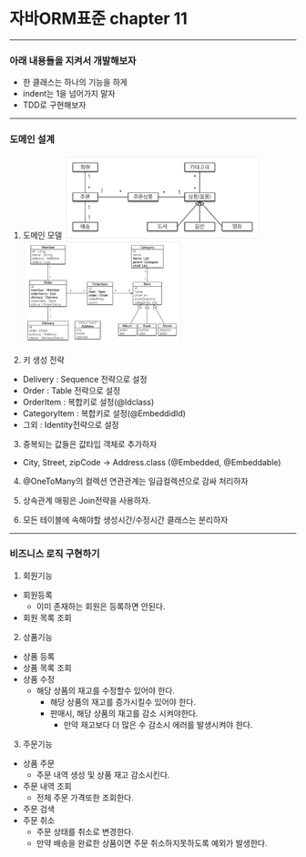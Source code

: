 # 자바ORM표준 chapter 11

---
### 아래 내용들을 지켜서 개발해보자
- 한 클래스는 하나의 기능을 하게
- indent는 1을 넘어가지 말자
- TDD로 구현해보자 

---
### 도메인 설계 
1. 도메인 모델
![img.png](readmeImg/picture_11_1.png)
![img.png](readmeImg/picture_11_3.png)


2. 키 생성 전략
- Delivery : Sequence 전략으로 설정
- Order : Table 전략으로 설정
- OrderItem : 복합키로 설정(@Idclass)
- CategoryItem : 복합키로 설정(@EmbeddidId)
- 그외 : Identity전략으로 설정

3. 중복되는 값들은 값타입 객체로 추가하자
- City, Street, zipCode -> Address.class (@Embedded, @Embeddable)

4. @OneToMany의 컬렉션 연관관계는 일급컬렉션으로 감싸 처리하자 

5. 상속관계 매핑은 Join전략을 사용하자.

6. 모든 테이블에 속해야할 생성시간/수정시간 클래스는 분리하자 

---
### 비즈니스 로직 구현하기 
1. 회원기능
- 회원등록
  - 이미 존재하는 회원은 등록하면 안된다.
- 회원 목록 조회

2. 상품기능 
- 상품 등록
- 상품 목록 조회 
- 상품 수정 
  - 해당 상품의 재고를 수정할수 있어야 한다. 
    - 해당 상품의 재고를 증가시킬수 있어야 한다. 
    - 판매시, 해당 상품의 재고를 감소 시켜야한다. 
      - 만약 재고보다 더 많은 수 감소시 에러를 발생시켜야 한다. 

3. 주문기능 
- 상품 주문
  - 주문 내역 생성 및 상품 재고 감소시킨다. 
- 주문 내역 조회 
  - 전체 주문 가격또한 조회한다.
- 주문 검색
- 주문 취소 
  - 주문 상태를 취소로 변경한다. 
  - 만약 배송을 완료한 상품이면 주문 취소하지못하도록 예외가 발생한다. 
